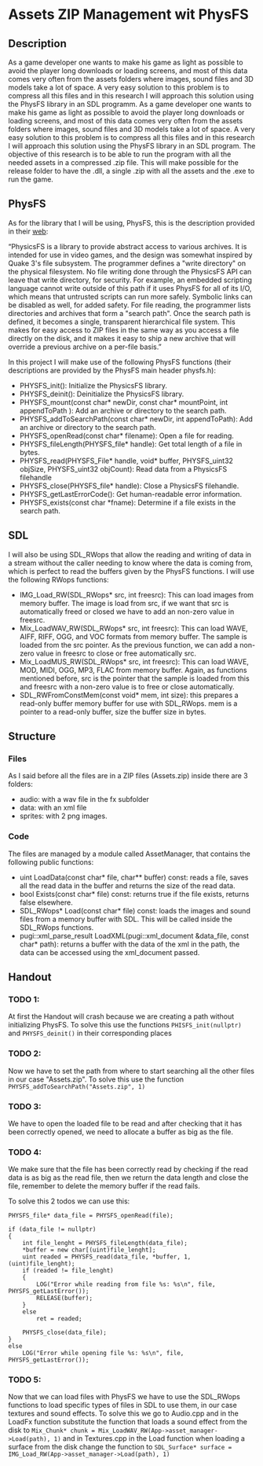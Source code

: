 # Assets ZIP Management wit PhysFS
## Description
As a game developer one wants to make his game as light as possible to avoid the player long downloads or loading screens, and most of this data comes very often from the
assets folders where images, sound files and 3D models take a lot of space. A very easy solution to this problem is to compress all this files and in this research I will
approach this solution using the PhysFS library in an SDL programm.
As a game developer one wants to make his game as light as possible to avoid the player long downloads or loading screens, and most of this data comes very often from the
assets folders where images, sound files and 3D models take a lot of space. A very easy solution to this problem is to compress all this files and in this research I will
approach this solution using the PhysFS library in an SDL program.
The objective of this research is to be able to run the program with all the needed assets in a compressed .zip file. This will make possible for the release folder to have the .dll, a single .zip with all the assets and the .exe to run the game.

## PhysFS
As for the library that I will be using, PhysFS, this is the description provided in their [web](https://icculus.org/physfs/):

“PhysicsFS is a library to provide abstract access to various archives. It is intended for use in video games, and the design was somewhat inspired by Quake 3's file subsystem. The programmer defines a "write directory" on the physical filesystem. No file writing done through the PhysicsFS API can leave that write directory, for security. For example, an embedded scripting language cannot write outside of this path if it uses PhysFS for all of its I/O, which means that untrusted scripts can run more safely. Symbolic links can be disabled as well, for added safety. For file reading, the programmer lists directories and archives that form a "search path". Once the search path is defined, it becomes a single, transparent hierarchical file system. This makes for easy access to ZIP files in the same way as you access a file directly on the disk, and it makes it easy to ship a new archive that will override a previous archive on a per-file basis.”

In this project I will make use of the following PhysFS functions (their descriptions are provided by the PhysFS main header physfs.h):

* PHYSFS_init(): Initialize the PhysicsFS library.
* PHYSFS_deinit(): Deinitialize the PhysicsFS library.
* PHYSFS_mount(const char* newDir, const char* mountPoint, int appendToPath ):  Add an archive or directory to the search path.
* PHYSFS_addToSearchPath(const char* newDir, int appendToPath): Add an archive or directory to the search path.
* PHYSFS_openRead(const char* filename):  Open a file for reading.
* PHYSFS_fileLength(PHYSFS_file* handle):  Get total length of a file in bytes.
* PHYSFS_read(PHYSFS_File* handle, void* buffer, PHYSFS_uint32 objSize, PHYSFS_uint32 objCount):  Read data from a PhysicsFS filehandle
* PHYSFS_close(PHYSFS_file* handle):  Close a PhysicsFS filehandle.
* PHYSFS_getLastErrorCode(): Get human-readable error information.
* PHYSFS_exists(const char *fname): Determine if a file exists in the search path.
## SDL
I will also be using SDL_RWops that allow the reading and writing of data in a stream without the caller needing to know where the data is coming from, which is perfect to read the buffers given by the PhysFS functions.
I will use the following RWops functions:

* IMG_Load_RW(SDL_RWops* src, int freesrc): This can load images from memory buffer. The image is load from src, if we want that src is automatically freed or closed we have to add an non-zero value in freesrc.
* Mix_LoadWAV_RW(SDL_RWops* src, int freesrc): This can load WAVE, AIFF, RIFF, OGG, and VOC formats from memory buffer. The sample is loaded from the src pointer. As the previous function, we can add a non-zero value in freesrc to close or free automatically src.
* Mix_LoadMUS_RW(SDL_RWops* src, int freesrc): This can load WAVE, MOD, MIDI, OGG, MP3, FLAC from memory buffer. Again, as functions mentioned before, src is the pointer that the sample is loaded from this and freesrc with a non-zero value is to free or close automatically.
* SDL_RWFromConstMem(const void* mem, int size): this prepares a read-only buffer memory buffer for use with SDL_RWops. mem is a pointer to a read-only buffer, size the buffer size in bytes.

## Structure
### Files

As I said before all the files are in a ZIP files (Assets.zip) inside there are 3 folders:
* audio: with a wav file in the fx subfolder
* data: with an xml file
* sprites: with 2 png images.

### Code

The files are managed by a module called AssetManager, that contains the following public functions:
* uint LoadData(const char* file, char** buffer) const: reads a file, saves all the read data in the buffer and returns the size of the read data.
* bool Exists(const char* file) const: returns true if the file exists, returns false elsewhere.
* SDL_RWops* Load(const char* file) const: loads the images and sound files from a memory buffer with SDL. This will be called inside the SDL_RWops functions.
* pugi::xml_parse_result LoadXML(pugi::xml_document &data_file, const char* path): returns a buffer with the data of the xml in the path, the data can be accessed using the xml_document passed.

## Handout
### TODO 1:
At first the Handout will crash because we are creating a path without initializing PhysFS. To solve this use the functions ```PHISFS_init(nullptr) ```
and ```PHYSFS_deinit()``` in their corresponding places
### TODO 2:
Now we have to set the path from where to start searching all the other files in our case "Assets.zip". To solve this use the function ```PHYSFS_addToSearchPath("Assets.zip", 1)```
### TODO 3: 
We have to open the loaded file to be read and after checking that it has been correctly opened, we need to allocate a buffer as big as the file.
### TODO 4:
We make sure that the file has been correctly read by checking if the read data is as big as the read file, then we return the data length and close the file, remember to delete the memory buffer if the read fails. 

To solve this 2 todos we can use this:
```
PHYSFS_file* data_file = PHYSFS_openRead(file);										

if (data_file != nullptr)
{
	int file_lenght = PHYSFS_fileLength(data_file);									
	*buffer = new char[(uint)file_lenght];											
	uint readed = PHYSFS_read(data_file, *buffer, 1, (uint)file_lenght);			
	if (readed != file_lenght)														
	{	
		LOG("Error while reading from file %s: %s\n", file, PHYSFS_getLastError());
		RELEASE(buffer);															
	}
	else
		ret = readed;																
			
	PHYSFS_close(data_file);														
}
else
	LOG("Error while opening file %s: %s\n", file, PHYSFS_getLastError());
```
### TODO 5:
Now that we can load files with PhysFS we have to use the SDL_RWops functions to load specific types of files in SDL to use them, in our case textures and sound effects.
To solve this we go to Audio.cpp and in the LoadFx function substitute the function that loads a sound effect from the disk to ```Mix_Chunk* chunk = Mix_LoadWAV_RW(App->asset_manager->Load(path), 1)```
 and in Textures.cpp in the Load function when loading a surface from the disk change the function to ```SDL_Surface* surface = IMG_Load_RW(App->asset_manager->Load(path), 1)``` 
